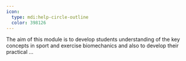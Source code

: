```yaml
---
icon:
  type: mdi:help-circle-outline
  color: 398126
---
```


The aim of this module is to develop students understanding of the key concepts in sport and exercise biomechanics and also to develop their practical ... 

